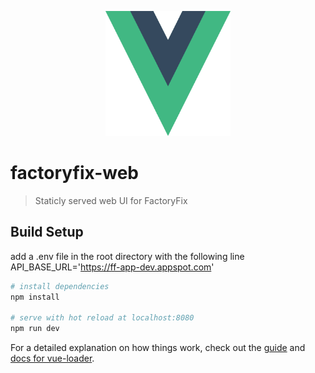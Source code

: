 <p align="center">
  <img src="./imgs/vue.png" width="200" height="200"/>
</p>

# factoryfix-web

> Staticly served web UI for FactoryFix

## Build Setup

add a .env file in the root directory with the following line
API_BASE_URL='https://ff-app-dev.appspot.com'


``` bash
# install dependencies
npm install

# serve with hot reload at localhost:8080
npm run dev

```

For a detailed explanation on how things work, check out the [guide](http://vuejs-templates.github.io/webpack/) and [docs for vue-loader](http://vuejs.github.io/vue-loader).
